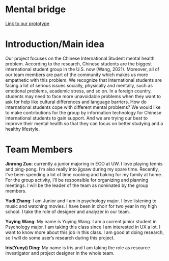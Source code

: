 # Mental bridge
[Link to our prototype](https://www.figma.com/proto/CnfXW3mhlaUbD95ytWqH1G/Mental-Bridge?node-id=18%3A707&scaling=scale-down&page-id=0%3A1&starting-point-node-id=18%3A707
)

# Introduction/Main idea
Our project focuses on the Chinese International Student mental health problem. According to the research, Chinese students are the biggest international student group in the U.S. now (Wang, 2021). Moreover, all of our team members are part of the community which makes us more empathetic with this problem. We recognize that International students are facing a lot of serious issues socially, physically and mentally, such as emotional problems, academic stress, and so on. In a foreign country, students may need to face more unavoidable problems when they want to ask for help like cultural differences and language barriers. How do international students cope with different mental problems? We would like to make contributions for the group by information technology for Chinese international students to gain support. And we are trying our best to improve their mental health so that they can focus on better studying and a healthy lifestyle. 

# Team Members
**Jinrong Zuo**: currently a junior majoring in ECO at UW. I love playing tennis and ping-pong. I’m also really into jigsaw during my spare time. Recently, I've been spending a lot of time cooking and baking for my family at home. For the group activity, I’ll be responsible for organizing and planning meetings. I will be the leader of the team as nominated by the group members.

**Yudi Zhang**: I am Junior and I am in psychology major. I love listening to music and watching movies. I have been in choir for two year in my high school. I take the role of designer and analyzer in our team. 

**Yuying Wang**: My name is Yuying Wang. I am a current junior student in Psychology major. I am taking this class since I am interested in UX a lot. I want to know more about this job in this class. I am good at doing research, so I will do some user’s research during this project.

**Iris(Yunyi) Ding:** My name is Iris and I am taking the role as resource investigator and project designer in the whole team.



